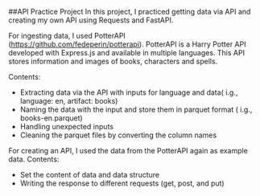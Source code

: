 ##API Practice Project
In this project, I practiced getting data via API and creating my own API using Requests and FastAPI.

For ingesting data, I used PotterAPI (https://github.com/fedeperin/potterapi). PotterAPI is a Harry Potter API developed with Express.js and available in multiple languages.
This API stores information and images of books, characters and spells. 

Contents:
- Extracting data via the API with inputs for language and data( i.g., language: en, artifact: books)
- Naming the data with the input and store them in parquet format ( i.g., books-en.parquet)
- Handling unexpected inputs
- Cleaning the parquet files by converting the column names

For creating an API, I used the data from the PotterAPI again as example data.
Contents:
- Set the content of data and data structure
- Writing the response to different requests (get, post, and put)
